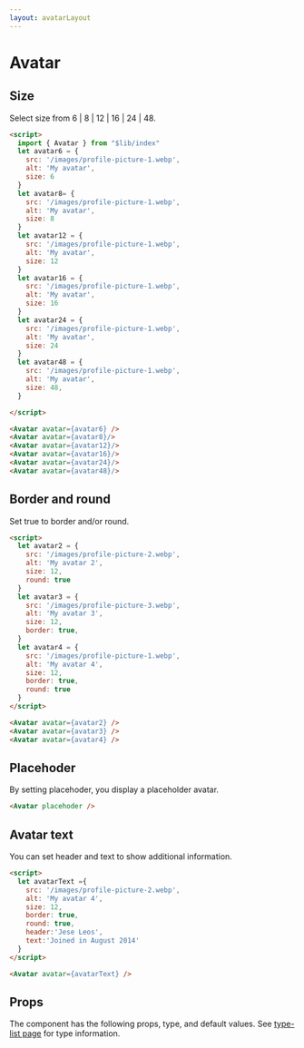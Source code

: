 ```yaml
---
layout: avatarLayout
---
```


<script>
  import { Avatar, Table, TableDefaultRow  } from "$lib/index"
  import alertProp from '../props/Avatar.json'
  // Props table
  export let items = alertProp.props
	let propHeader = ['Name', 'Type', 'Default']
	// console.log(items)
	let divClass='w-full relative overflow-x-auto shadow-md sm:rounded-lg'

  let avatar6 = {
    src: '/images/profile-picture-1.webp',
    alt: 'My avatar',
    size: 6
  }
  let avatar8= {
    src: '/images/profile-picture-1.webp',
    alt: 'My avatar',
    size: 8
  }
  let avatar12 = {
    src: '/images/profile-picture-1.webp',
    alt: 'My avatar',
    size: 12
  }
  let avatar16 = {
    src: '/images/profile-picture-1.webp',
    alt: 'My avatar',
    size: 16
  }
  let avatar24 = {
    src: '/images/profile-picture-1.webp',
    alt: 'My avatar',
    size: 24
  }
  let avatar48 = {
    src: '/images/profile-picture-1.webp',
    alt: 'My avatar',
    size: 48
  }

  let avatar2 = {
    src: '/images/profile-picture-2.webp',
    alt: 'My avatar 2',
    size: 12,
    round: true
  }
  let avatar3 = {
    src: '/images/profile-picture-3.webp',
    alt: 'My avatar 3',
    size: 12,
    border: true,
  }
  let avatar4 = {
    src: '/images/profile-picture-1.webp',
    alt: 'My avatar 4',
    size: 12,
    border: true,
    round: true
  }
  let avatarText ={
    src: '/images/profile-picture-2.webp',
    alt: 'My avatar 4',
    size: 12,
    border: true,
    round: true,
    header:'Jese Leos',
    text:'Joined in August 2014'
  }
</script>  

<h1 class="text-3xl w-full dark:text-white pt-16">Avatar</h1>

<h2 class="text-2xl w-full dark:text-white py-8">Size</h2>

<p class="text-lg w-full text-gray-900 dark:text-white py-4">Select size from  6 | 8 | 12 | 16 | 24 | 48.</p>

<div class="rounded-xl w-full my-4 mx-auto bg-gradient-to-r bg-white dark:bg-gray-900 border border-gray-200 dark:border-gray-700 p-2 sm:p-6">
<div class=" flex flex-wrap justify-center space-x-4">
<Avatar avatar={avatar6} />
<Avatar avatar={avatar8}/>
<Avatar avatar={avatar12}/>
<Avatar avatar={avatar16}/>
<Avatar avatar={avatar24}/>
<Avatar avatar={avatar48}/>
</div>
</div>

```html
<script>
  import { Avatar } from "$lib/index"
  let avatar6 = {
    src: '/images/profile-picture-1.webp',
    alt: 'My avatar',
    size: 6
  }
  let avatar8= {
    src: '/images/profile-picture-1.webp',
    alt: 'My avatar',
    size: 8
  }
  let avatar12 = {
    src: '/images/profile-picture-1.webp',
    alt: 'My avatar',
    size: 12
  }
  let avatar16 = {
    src: '/images/profile-picture-1.webp',
    alt: 'My avatar',
    size: 16
  }
  let avatar24 = {
    src: '/images/profile-picture-1.webp',
    alt: 'My avatar',
    size: 24
  }
  let avatar48 = {
    src: '/images/profile-picture-1.webp',
    alt: 'My avatar',
    size: 48,
  }

</script>

<Avatar avatar={avatar6} />
<Avatar avatar={avatar8}/>
<Avatar avatar={avatar12}/>
<Avatar avatar={avatar16}/>
<Avatar avatar={avatar24}/>
<Avatar avatar={avatar48}/>

```

<h2 class="text-2xl w-full dark:text-white py-8">Border and round</h2>

<p class="text-lg w-full text-gray-900 dark:text-white py-4">Set true to border and/or round.</p>

<div class="rounded-xl w-full my-4 mx-auto bg-gradient-to-r bg-white dark:bg-gray-900 border border-gray-200 dark:border-gray-700 p-2 sm:p-6">
  <div class=" flex flex-wrap justify-center space-x-4">
    <Avatar avatar={avatar2} />
    <Avatar avatar={avatar3} />
    <Avatar avatar={avatar4} />
  </div>
</div>

```html
<script>
  let avatar2 = {
    src: '/images/profile-picture-2.webp',
    alt: 'My avatar 2',
    size: 12,
    round: true
  }
  let avatar3 = {
    src: '/images/profile-picture-3.webp',
    alt: 'My avatar 3',
    size: 12,
    border: true,
  }
  let avatar4 = {
    src: '/images/profile-picture-1.webp',
    alt: 'My avatar 4',
    size: 12,
    border: true,
    round: true
  }
</script>  

<Avatar avatar={avatar2} />
<Avatar avatar={avatar3} />
<Avatar avatar={avatar4} />
```

<h2 class="text-2xl w-full dark:text-white py-8">Placehoder</h2>

<p class="text-lg w-full text-gray-900 dark:text-white py-4">By setting placehoder, you display a placeholder avatar.</p>

<div class="rounded-xl w-full my-4 mx-auto bg-gradient-to-r bg-white dark:bg-gray-900 border border-gray-200 dark:border-gray-700 p-2 sm:p-6 flex flex-wrap justify-center">

  <Avatar placehoder />

</div>

```html
<Avatar placehoder />
```

<h2 class="text-2xl w-full dark:text-white py-8">Avatar text</h2>

<p class="text-lg w-full text-gray-900 dark:text-white py-4">You can set header and text to show additional information.</p>

<div class="rounded-xl w-full my-4 mx-auto bg-gradient-to-r bg-white dark:bg-gray-900 border border-gray-200 dark:border-gray-700 p-2 sm:p-6 flex flex-wrap justify-center">
  <Avatar avatar={avatarText} />
</div>


```html
<script>
  let avatarText ={
    src: '/images/profile-picture-2.webp',
    alt: 'My avatar 4',
    size: 12,
    border: true,
    round: true,
    header:'Jese Leos',
    text:'Joined in August 2014'
  }
</script>

<Avatar avatar={avatarText} />
```

<h2 class="text-2xl w-full dark:text-white py-8">Props</h2>

<p class="dark:text-white py-4 text-lg">The component has the following props, type, and default values. See <a href="/type-list" class="text-blue-600 hover:underline dark:text-blue-500">type-list page</a> for type information.</p>

<Table header={propHeader} {divClass} >
  <TableDefaultRow {items} rowState='hover' />
</Table>